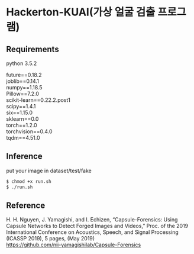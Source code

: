 # Hackerton-KUAI(가상 얼굴 검출 프로그램)
## Requirements
python 3.5.2  

future==0.18.2  
joblib==0.14.1  
numpy==1.18.5  
Pillow==7.2.0  
scikit-learn==0.22.2.post1  
scipy==1.4.1  
six==1.15.0  
sklearn==0.0  
torch==1.2.0  
torchvision==0.4.0  
tqdm==4.51.0  

## Inference
put your image in dataset/test/fake  
```bash
$ chmod +x run.sh
$ ./run.sh
```
## Reference
H. H. Nguyen, J. Yamagishi, and I. Echizen, “Capsule-Forensics: Using Capsule Networks to Detect Forged Images and Videos,” Proc. of the 2019 International Conference on Acoustics, Speech, and Signal Processing (ICASSP 2019), 5 pages, (May 2019)  
<https://github.com/nii-yamagishilab/Capsule-Forensics>  
